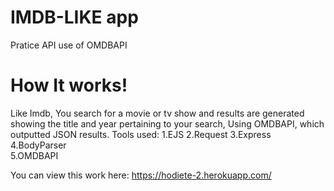 # IMDB-LIKE app
Pratice API use of OMDBAPI


# How It works!
Like Imdb, You search for a movie or tv show and results are generated showing the title and year pertaining to your search, Using OMDBAPI, which outputted JSON results. 
Tools used:
1.EJS
2.Request
3.Express 
4.BodyParser  
5.OMDBAPI




You can view this work here: https://hodiete-2.herokuapp.com/
